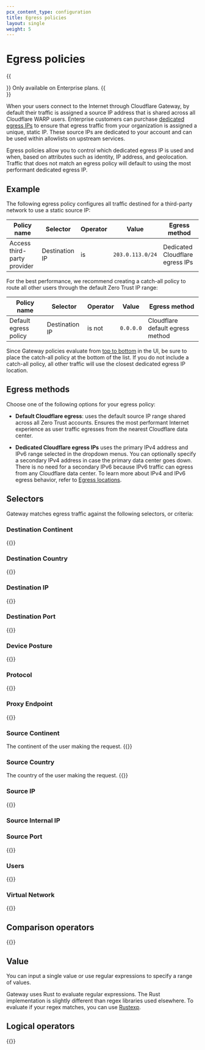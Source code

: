 ```yaml
---
pcx_content_type: configuration
title: Egress policies
layout: single
weight: 5
---
```


# Egress policies

{{<Aside type="note">}}
Only available on Enterprise plans.
{{</Aside>}}

When your users connect to the Internet through Cloudflare Gateway, by default their traffic is assigned a source IP address that is shared across all Cloudflare WARP users. Enterprise customers can purchase [dedicated egress IPs](/cloudflare-one/policies/filtering/egress-policies/dedicated-egress-ips/) to ensure that egress traffic from your organization is assigned a unique, static IP. These source IPs are dedicated to your account and can be used within allowlists on upstream services.

Egress policies allow you to control which dedicated egress IP is used and when, based on attributes such as identity, IP address, and geolocation. Traffic that does not match an egress policy will default to using the most performant dedicated egress IP.

## Example

The following egress policy configures all traffic destined for a third-party network to use a static source IP:

| Policy name                 | Selector       | Operator | Value            | Egress method                   |
| --------------------------- | -------------- | -------- | ---------------- | ------------------------------- |
| Access third-party provider | Destination IP | is       | `203.0.113.0/24` | Dedicated Cloudflare egress IPs |

For the best performance, we recommend creating a catch-all policy to route all other users through the default Zero Trust IP range:

| Policy name           | Selector       | Operator | Value     | Egress method                    |
| --------------------- | -------------- | -------- | --------- | -------------------------------- |
| Default egress policy | Destination IP | is not   | `0.0.0.0` | Cloudflare default egress method |

Since Gateway policies evaluate from [top to bottom](/cloudflare-one/policies/filtering/order-of-enforcement/#order-of-precedence) in the UI, be sure to place the catch-all policy at the bottom of the list. If you do not include a catch-all policy, all other traffic will use the closest dedicated egress IP location.

## Egress methods

Choose one of the following options for your egress policy:

- **Default Cloudflare egress**: uses the default source IP range shared across all Zero Trust accounts. Ensures the most performant Internet experience as user traffic egresses from the nearest Cloudflare data center.

- **Dedicated Cloudflare egress IPs** uses the primary IPv4 address and IPv6 range selected in the dropdown menus. You can optionally specify a secondary IPv4 address in case the primary data center goes down. There is no need for a secondary IPv6 because IPv6 traffic can egress from any Cloudflare data center. To learn more about IPv4 and IPv6 egress behavior, refer to [Egress locations](/cloudflare-one/policies/filtering/egress-policies/dedicated-egress-ips/#egress-location).

## Selectors

Gateway matches egress traffic against the following selectors, or criteria:

### Destination Continent

{{<render file="gateway/_destination-continent.md" withParameters="net.dst">}}

### Destination Country

{{<render file="gateway/_destination-country.md" withParameters="net.dst">}}

### Destination IP

{{<render file="gateway/_destination-ip.md">}}

### Destination Port

{{<render file="gateway/_destination-port.md">}}

### Device Posture

{{<render file="gateway/_device-posture.md">}}

### Protocol

{{<render file="gateway/_protocol.md">}}

### Proxy Endpoint

{{<render file="gateway/_proxy-endpoint.md">}}

### Source Continent

The continent of the user making the request.
{{<render file="gateway/_source-continent.md" withParameters="net.src">}}

### Source Country

The country of the user making the request.
{{<render file="gateway/_source-country.md" withParameters="net.src">}}

### Source IP

{{<render file="gateway/_source-ip-net.md">}}

### Source Internal IP

### Source Port

{{<render file="gateway/_source-port.md">}}

### Users

{{<render file="gateway/_users.md">}}

### Virtual Network

{{<render file="gateway/_virtual-network.md">}}

## Comparison operators

{{<render file="gateway/_comparison-operators.md">}}

## Value

You can input a single value or use regular expressions to specify a range of values.

Gateway uses Rust to evaluate regular expressions. The Rust implementation is slightly different than regex libraries used elsewhere. To evaluate if your regex matches, you can use [Rustexp](https://rustexp.lpil.uk/).

## Logical operators

{{<render file="gateway/_logical-operators.md" withParameters="**Identity** or **Device Posture**">}}
